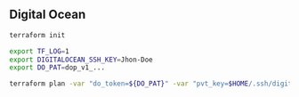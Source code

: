 
## Digital Ocean

```bash
terraform init 
```

```bash
export TF_LOG=1
export DIGITALOCEAN_SSH_KEY=Jhon-Doe
export DO_PAT=dop_v1_...
```


```bash
terraform plan -var "do_token=${DO_PAT}" -var "pvt_key=$HOME/.ssh/digital_ocean_key"
```